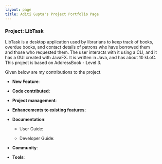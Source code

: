 ```yaml
---
layout: page
title: Aditi Gupta's Project Portfolio Page
---
```


### Project: LibTask

LibTask is a desktop application used by librarians to keep track of books, overdue books, and contact details of patrons who have borrowed them and those who requested them. The user interacts with it using a CLI, and it has a GUI created with JavaFX. It is written in Java, and has about 10 kLoC. This project is based on AddressBook - Level 3.

Given below are my contributions to the project.

* **New Feature**:

* **Code contributed**:

* **Project management**:

* **Enhancements to existing features**:

* **Documentation**:
    * User Guide:

    * Developer Guide:

* **Community**:

* **Tools**:

